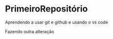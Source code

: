 # PrimeiroRepositório
 Aprendendo a usar git e github e usando o vs code
 
 Fazendo outra alteração
